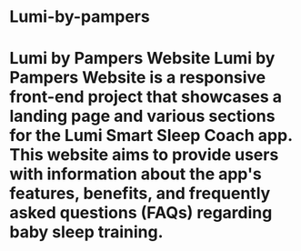 # Lumi-by-pampers
# Lumi by Pampers Website  Lumi by Pampers Website is a responsive front-end project that showcases a landing page and various sections for the Lumi Smart Sleep Coach app. This website aims to provide users with information about the app's features, benefits, and frequently asked questions (FAQs) regarding baby sleep training.  

